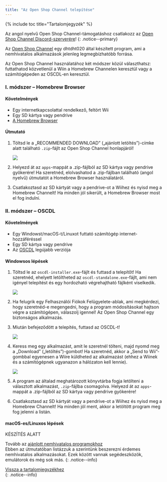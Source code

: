```yaml
---
title: "Az Open Shop Channel telepítése"
---
```


{% include toc title="Tartalomjegyzék" %}

Az angol nyelvű Open Shop Channel-támogatáshoz csatlakozz az [Open Shop Channel Discord-szerverére](https://discord.gg/osc)!
{: .notice--primary}

Az [Open Shop Channel](https://oscwii.org/) egy dhtdht020 által készített program, ami a nemhivatalos alkalmazások jelenleg legmegbízhatóbb forrása.

Az Open Shop Channel használatához két módszer közül választhatsz: futtathatod közvetlenül a Wiin a Homebrew Channelen keresztül vagy a számítógépeden az OSCDL-en keresztül.

### I. módszer – Homebrew Browser

#### Követelmények

+ Egy internetkapcsolattal rendelkező, feltört Wii
+ Egy SD kártya vagy pendrive
+ [A Homebrew Browser](https://oscwii.org/library/app/homebrew_browser)

#### Útmutató

1. Töltsd le a „RECOMMENDED DOWNLOAD” („ajánlott letöltés”)-címke alatt található `.zip`-fájlt az Open Shop Channel honlapjáról!

    ![](/images/osc/zip-download-HBB.png)

1. Helyezd át az `apps`-mappát a .zip-fájlból az SD kártya vagy pendrive gyökerére! Ha szeretnéd, elolvashatod a .zip-fájlban található (angol nyelvű) útmutatót a Homebrew Browser használatáról.
1. Csatlakoztasd az SD kártyát vagy a pendrive-ot a Wiihez és nyisd meg a Homebrew Channelt! Ha minden jól sikerült, a Homebrew Browser most el fog indulni.

### II. módszer – OSCDL

#### Követelmények

+ Egy Windowst/macOS-t/Linuxot futtató számítógép internet-hozzáféréssel
+ Egy SD kártya vagy pendrive
+ Az [OSCDL](https://github.com/dhtdht020/osc-dl/releases/latest) legújabb verziója

#### Windowsos lépések

1. Töltsd le az `oscdl-installer.exe`-fájlt és futtasd a telepítőt! Ha szeretnéd, ehelyett letöltheted az `oscdl-standalone.exe`-fájlt, ami nem igényel telepítést és egy hordozható végrehajtható fájlként viselkedik.

    ![](/images/osc/exe-download-OSCDL.png)

1. Ha felugrik egy Felhasználói Fiókok Felügyelete-ablak, ami megkérdezi, hogy szeretnéd-e megengedni, hogy a program módosításokat hajtson végre a számítógépen, válaszolj igennel! Az Open Shop Channel egy biztonságos alkalmazás.
1. Miután befejeződött a telepítés, futtasd az OSCDL-t!

    ![](/images/osc/install-finished-OSCDL.png)

1. Keress meg egy alkalmazást, amit le szeretnél tölteni, majd nyomd meg a „Download” („letöltés”)-gombot! Ha szeretnéd, akkor a „Send to Wii”-gombbal egyenesen a Wiire küldheted az alkalmazást (ehhez a Wiinek és a számítógépnek ugyanazon a hálózaton kell lennie).

    ![](/images/osc/app-download-OSCDL.png)

1. A program az általad meghatározott könyvtárba fogja letölteni a választott alkalmazást, `.zip`-fájlba csomagolva. Helyezd át az `apps`-mappát a .zip-fájlból az SD kártya vagy pendrive gyökerére!
1. Csatlakoztasd az SD kártyát vagy a pendrive-ot a Wiihez és nyisd meg a Homebrew Channelt! Ha minden jól ment, akkor a letöltött program meg fog jelenni a listán.

#### macOS-es/Linuxos lépések

KÉSZÍTÉS ALATT

Tovább az [ajánlott nemhivatalos programokhoz](recommended-homebrew)<br> Ebben az útmutatóban listázzuk a szerintünk beszerezni érdemes nemhivatalos alkalmazásokat. Ezek között vannak segédeszközök, emulátorok és még sok más.
{: .notice--info}

[Vissza a tartalomjegyzékhez](site-navigation)<br>
{: .notice--info}

